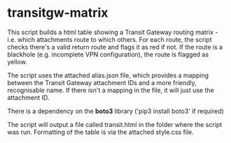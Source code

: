 # transitgw-matrix
This script builds a html table showing a Transit Gateway routing matrix - i.e. which attachments route to which others. For each route, the script checks there's a valid return route and flags it as red if not. If the route is a blackhole (e.g. incomplete VPN configuration), the route is flagged as yellow.

The script uses the attached alias.json file, which provides a mapping between the Transit Gateway attachment IDs and a more friendly, recognisable name. If there isn't a mapping in the file, it will just use the attachment ID.

There is a dependency on the **boto3** library ('pip3 install boto3' if required)

The script will output a file called transit.html in the folder where the script was run. Formatting of the table is via the attached style.css file.
